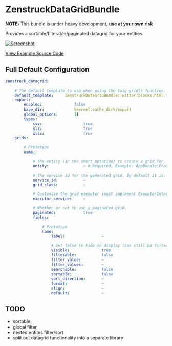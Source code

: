 # ZenstruckDataGridBundle

**NOTE:** This bundle is under heavy development, **use at your own risk**

Provides a sortable/filterable/paginated datagrid for your entities.

[![Screenshot][1]][2]

[View Example Source Code][2]

## Full Default Configuration

```yaml
zenstruck_datagrid:

    # The default template to use when using the twig grid() function.
    default_template:     ZenstruckDataGridBundle:Twitter:blocks.html.twig
    export:
        enabled:              false
        base_dir:             %kernel.cache_dir%/export
        global_options:       []
        types:
            csv:                  true
            xls:                  true
            xlsx:                 true
    grids:

        # Prototype
        name:

            # The entity (in the short notation) to create a grid for.
            entity:               ~ # Required, Example: AppBundle:Product

            # The service id for the generated grid. By default it is: "<bundle_prefix>.grid.<grid_name>".
            service_id:           ~
            grid_class:           ~

            # Customize the grid executor (must implement ExecutorInterface)
            executor_service:     ~

            # Whether or not to use a paginated grid.
            paginated:            true
            fields:

                # Prototype
                name:
                    label:                ~

                    # Set false to hide on display (can still be filtered/sorted)
                    visible:              true
                    filterable:           false
                    filter_value:         ~
                    filter_values:        ~
                    searchable:           false
                    sortable:             false
                    sort_direction:       ~
                    format:               ~
                    align:                ~
                    default:              ~
```

## TODO

* sortable
* global filter
* nested entites filter/sort
* split out datagrid functionality into a separate library

[1]: https://lh5.googleusercontent.com/-iUd_BIQr-W4/Uea71hXUX8I/AAAAAAAAKJo/VOsEvnMbq50/w956-h296-no/datagrid.png
[2]: https://github.com/kbond/sandbox
